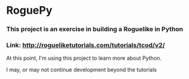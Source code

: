# RoguePy
### This project is an exercise in building a Roguelike in Python
### Link: http://rogueliketutorials.com/tutorials/tcod/v2/

At this point, I'm using this project to learn more about Python.

I may, or may not continue development beyond the tutorials

